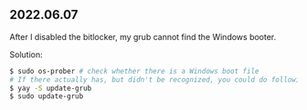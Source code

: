 2022.06.07
---
After I disabled the bitlocker, my grub cannot find the Windows booter.

Solution:

```bash
$ sudo os-prober # check whether there is a Windows boot file
# If there actually has, but didn't be recognized, you could do following steps
$ yay -S update-grub
$ sudo update-grub
```